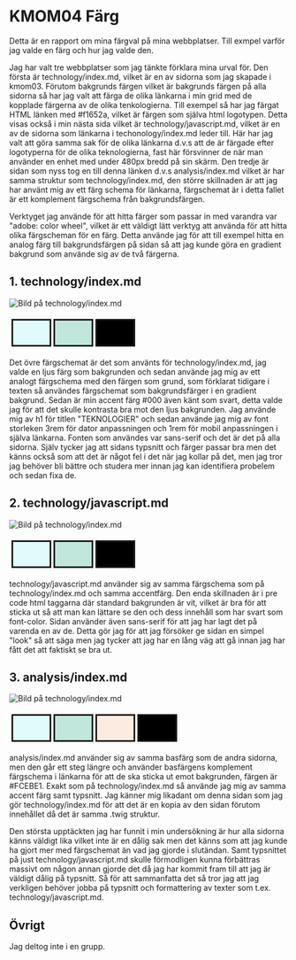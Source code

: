 KMOM04 Färg
=======================

Detta är en rapport om mina färgval på mina webbplatser. Till exmpel varför jag valde en färg och hur jag valde den.

<div class="line"></div>

Jag har valt tre webbplatser som jag tänkte förklara mina urval för. Den första är technology/index.md, vilket är en av sidorna som jag skapade i kmom03. Förutom bakgrunds färgen vilket är bakgrunds färgen på alla sidorna så har jag valt att färga de olika länkarna i min grid med de kopplade färgerna av de olika tenkologierna. Till exempel så har jag färgat HTML länken med #f1652a, vilket är färgen som själva html logotypen. Detta visas också i min nästa sida vilket är technology/javascript.md, vilket är en av de sidorna som länkarna i techonology/index.md leder till. Här har jag valt att göra samma sak för de olika länkarna d.v.s att de är färgade efter logotyperna för de olika teknologierna, fast här försvinner de när man använder en enhet med under 480px bredd på sin skärm. Den tredje är sidan som nyss tog en till denna länken d.v.s analysis/index.md vilket är har samma struktur som technology/index.md, den större skillnaden är att jag har använt mig av ett färg schema för länkarna, färgschemat är i detta fallet är ett komplement färgschema från bakgrundsfärgen.

<div class="line"></div>

Verktyget jag använde för att hitta färger som passar in med varandra var "adobe: color wheel", vilket är ett väldigt lätt verktyg att använda för att hitta olika färgscheman för en färg. Detta använde jag för att till exempel hitta en analog färg till bakgrundsfärgen på sidan så att jag kunde göra en gradient bakgrund som använde sig av de två färgerna.

<div class="line"></div>

## 1. technology/index.md

<img class="img-size" src="./../assets/img/technology.png" alt="Bild på technology/index.md"/>
<table style="border-spacing: 4px; border-collapse: separate">
<tr>
<td style="height: 50px; width: 50px; border-style: solid; background-color: #E0FBFC">
<td style="height: 50px; width: 50px; border-style: solid; background-color: #C1E6DC">
<td style="height: 50px; width: 50px; border-style: solid; background-color: #000">
</tr>
</table>

Det övre färgschemat är det som använts för technology/index.md, jag valde en ljus färg som bakgrunden och sedan använde jag mig av ett analogt färgschema med den färgen som grund, som förklarat tidigare i texten så användes färgschemat som bakgrundsfärger i en gradient bakgrund. Sedan är min accent färg #000 även känt som svart, detta valde jag för att det skulle kontrasta bra mot den ljus bakgrunden. Jag använde mig av h1 för titlen "TEKNOLOGIER" och sedan använde jag mig av font storleken 3rem för dator anpassningen och 1rem för mobil anpassningen i själva länkarna. Fonten som användes var sans-serif och det är det på alla sidorna. Själv tycker jag att sidans typsnitt och färger passar bra men det känns också som att det är något fel i det när jag kollar på det, men jag tror jag behöver bli bättre och studera mer innan jag kan identifiera probelem och sedan fixa de.

## 2. technology/javascript.md

<img class="img-size" src="./../assets/img/javascript.png" alt="Bild på technology/index.md"/>
<table style="border-spacing: 4px; border-collapse: separate">
<tr>
<td style="height: 50px; width: 50px; border-style: solid; background-color: #E0FBFC">
<td style="height: 50px; width: 50px; border-style: solid; background-color: #C1E6DC">
<td style="height: 50px; width: 50px; border-style: solid; background-color: #000">
</tr>
</table>

technology/javascript.md använder sig av samma färgschema som på technology/index.md och samma accentfärg. Den enda skillnaden är i pre code html taggarna där standard bakgrunden är vit, vilket är bra för att sticka ut så att man kan lättare se den och dess innehåll som har svart som font-color. Sidan använder även sans-serif för att jag har lagt det på varenda en av de. Detta gör jag för att jag försöker ge sidan en simpel "look" så att säga men jag tycker att jag har en lång väg att gå innan jag har fått det att faktiskt se bra ut.

## 3. analysis/index.md

<img class="img-size" src="./../assets/img/analysis.png" alt="Bild på technology/index.md"/>
<table style="border-spacing: 4px; border-collapse: separate">
<tr>
<td style="height: 50px; width: 50px; border-style: solid; background-color: #E0FBFC">
<td style="height: 50px; width: 50px; border-style: solid; background-color: #C1E6DC">
<td style="height: 50px; width: 50px; border-style: solid; background-color: #FCEBE1">
<td style="height: 50px; width: 50px; border-style: solid; background-color: #000">
</tr>
</table>

analysis/index.md använder sig av samma basfärg som de andra sidorna, men den går ett steg längre och använder basfärgens komplement färgschema i länkarna för att de ska sticka ut emot bakgrunden, färgen är #FCEBE1. Exakt som på technology/index.md så använde jag mig av samma accent färg samt typsnitt. Jag känner mig likadant om denna sidan som jag gör technology/index.md för att det är en kopia av den sidan förutom innehållet då det är samma .twig struktur.

<div class="line"></div>

Den största upptäckten jag har funnit i min undersökning är hur alla sidorna känns väldigt lika vilket inte är en dålig sak men det känns som att jag kunde ha gjort mer med färgschemat än vad jag gjorde i slutändan. Samt typsnittet på just technology/javascript.md skulle förmodligen kunna förbättras massivt om någon annan gjorde det då jag har kommit fram till att jag är väldigt dålig på typsnitt. Så för att sammanfatta det så tror jag att jag verkligen behöver jobba på typsnitt och formattering av texter som t.ex. technology/javascript.md.

<div class="line"></div>

Övrigt
-----------------------
Jag deltog inte i en grupp.